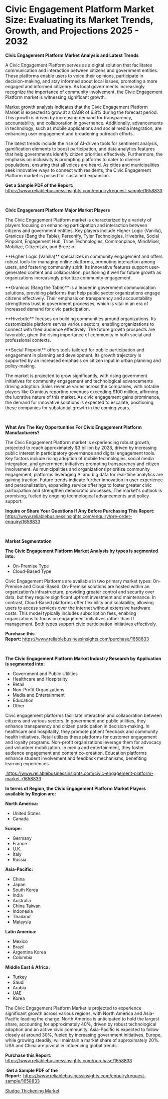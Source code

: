 <p><h1>Civic Engagement Platform Market Size: Evaluating its Market Trends, Growth, and Projections 2025 - 2032</h1></p><p><strong>Civic Engagement Platform Market Analysis and Latest Trends</strong></p>
<p><p>A Civic Engagement Platform serves as a digital solution that facilitates communication and interaction between citizens and government entities. These platforms enable users to voice their opinions, participate in decision-making, and stay informed about local issues, promoting a more engaged and informed citizenry. As local governments increasingly recognize the importance of community involvement, the Civic Engagement Platform market is witnessing significant growth.</p><p>Market growth analysis indicates that the Civic Engagement Platform Market is expected to grow at a CAGR of 6.8% during the forecast period. This growth is driven by increasing demand for transparency, accountability, and collaboration in governance. Additionally, advancements in technology, such as mobile applications and social media integration, are enhancing user engagement and broadening outreach efforts.</p><p>The latest trends include the rise of AI-driven tools for sentiment analysis, gamification elements to boost participation, and data analytics features that help governments identify citizen priorities effectively. Furthermore, the emphasis on inclusivity is prompting platforms to cater to diverse populations, ensuring that all voices are heard. As cities and municipalities seek innovative ways to connect with residents, the Civic Engagement Platform market is poised for sustained expansion.</p></p>
<p><strong>Get a Sample PDF of the Report:&nbsp;</strong> <a href="https://www.reliablebusinessinsights.com/enquiry/request-sample/1658833?utm_campaign=3054&utm_medium=2&utm_source=Github&utm_content=ia&utm_term=09032025&utm_id=civic-engagement-platform">https://www.reliablebusinessinsights.com/enquiry/request-sample/1658833</a></p>
<p>&nbsp;</p>
<p><strong>Civic Engagement Platform Major Market Players</strong></p>
<p><p>The Civic Engagement Platform market is characterized by a variety of players focusing on enhancing participation and interaction between citizens and government entities. Key players include Higher Logic (Vanilla), Granicus (Bang the Table), Personify, Tyler Technologies, Hivebrite, Social Pinpoint, Engagement Hub, Tribe Technologies, Commonplace, MindMixer, Mobilize, CitizenLab, and Breezio.</p><p>**Higher Logic (Vanilla)** specializes in community engagement and offers robust tools for managing online platforms, promoting interaction among users, and fostering community spirit. Its innovative features support user-generated content and collaboration, positioning it well for future growth as organizations increasingly prioritize community engagement.</p><p>**Granicus (Bang the Table)** is a leader in government communication solutions, providing platforms that help public sector organizations engage citizens effectively. Their emphasis on transparency and accountability strengthens trust in government processes, which is vital in an era of increased demand for civic participation.</p><p>**Hivebrite** focuses on building communities around organizations. Its customizable platform serves various sectors, enabling organizations to connect with their audience effectively. The future growth prospects are favorable, given the rising importance of community in both social and professional contexts.</p><p>**Social Pinpoint** offers tools tailored for public participation and engagement in planning and development. Its growth trajectory is supported by an increased emphasis on citizen input in urban planning and policy-making.</p><p>The market is projected to grow significantly, with rising government initiatives for community engagement and technological advancements driving adoption. Sales revenue varies across the companies, with notable players like Granicus reporting revenues exceeding $100 million, affirming the lucrative nature of this market. As civic engagement gains prominence, the demand for innovative solutions is expected to escalate, positioning these companies for substantial growth in the coming years.</p></p>
<p>&nbsp;</p>
<p><strong>What Are The Key Opportunities For Civic Engagement Platform Manufacturers?</strong></p>
<p><p>The Civic Engagement Platform market is experiencing robust growth, projected to reach approximately $3 billion by 2028, driven by increasing public interest in participatory governance and digital engagement tools. Key factors include rising adoption of mobile technologies, social media integration, and government initiatives promoting transparency and citizen involvement. As municipalities and organizations prioritize community engagement, platforms leveraging AI and big data for real-time analytics are gaining traction. Future trends indicate further innovation in user experience and personalization, expanding service offerings to foster greater civic participation and strengthen democratic processes. The market's outlook is promising, fueled by ongoing technological advancements and policy support.</p></p>
<p><strong>Inquire or Share Your Questions If Any Before Purchasing This Report:</strong> <a href="https://www.reliablebusinessinsights.com/enquiry/pre-order-enquiry/1658833?utm_campaign=3054&utm_medium=2&utm_source=Github&utm_content=ia&utm_term=09032025&utm_id=civic-engagement-platform">https://www.reliablebusinessinsights.com/enquiry/pre-order-enquiry/1658833</a></p>
<p>&nbsp;</p>
<p><strong>Market Segmentation</strong></p>
<p><strong>The Civic Engagement Platform Market Analysis by types is segmented into:</strong></p>
<p><ul><li>On-Premise Type</li><li>Cloud-Based Type</li></ul></p>
<p><p>Civic Engagement Platforms are available in two primary market types: On-Premise and Cloud-Based. On-Premise solutions are hosted within an organization’s infrastructure, providing greater control and security over data, but they require significant upfront investment and maintenance. In contrast, Cloud-Based platforms offer flexibility and scalability, allowing users to access services over the internet without extensive hardware costs. This model typically includes subscription fees, enabling organizations to focus on engagement initiatives rather than IT management. Both types support civic participation initiatives effectively.</p></p>
<p><strong>Purchase this Report:&nbsp;</strong><a href="https://www.reliablebusinessinsights.com/purchase/1658833?utm_campaign=3054&utm_medium=2&utm_source=Github&utm_content=ia&utm_term=09032025&utm_id=civic-engagement-platform">https://www.reliablebusinessinsights.com/purchase/1658833</a></p>
<p>&nbsp;</p>
<p><strong>The Civic Engagement Platform Market Industry Research by Application is segmented into:</strong></p>
<p><ul><li>Government and Public Utilities</li><li>Healthcare and Hospitality</li><li>Retail</li><li>Non-Profit Organizations</li><li>Media and Entertainment</li><li>Education</li><li>Other</li></ul></p>
<p><p>Civic engagement platforms facilitate interaction and collaboration between citizens and various sectors. In government and public utilities, they enhance transparency and citizen participation in decision-making. In healthcare and hospitality, they promote patient feedback and community health initiatives. Retail utilizes these platforms for customer engagement and loyalty programs. Non-profit organizations leverage them for advocacy and volunteer mobilization. In media and entertainment, they foster audience engagement and content co-creation. Education platforms enhance student involvement and feedback mechanisms, benefiting learning experiences.</p></p>
<p><a href="https://www.reliablebusinessinsights.com/civic-engagement-platform-market-r1658833?utm_campaign=3054&utm_medium=2&utm_source=Github&utm_content=ia&utm_term=09032025&utm_id=civic-engagement-platform">&nbsp;https://www.reliablebusinessinsights.com/civic-engagement-platform-market-r1658833</a></p>
<p><strong>In terms of Region, the Civic Engagement Platform Market Players available by Region are:</strong></p>
<p>
    <p> <strong> North America: </strong>
        <ul>
            <li>United States</li>
            <li>Canada</li>
        </ul>
        </p> 
    <p> <strong> Europe: </strong>
        <ul>
            <li>Germany</li>
            <li>France</li>
            <li>U.K.</li>
            <li>Italy</li>
            <li>Russia</li>
        </ul>
        </p> 
    <p> <strong> Asia-Pacific: </strong>
        <ul>
            <li>China</li>
            <li>Japan</li>
            <li>South Korea</li>
            <li>India</li>
            <li>Australia</li>
            <li>China Taiwan</li>
            <li>Indonesia</li>
            <li>Thailand</li>
            <li>Malaysia</li>
        </ul>
        </p> 
    <p> <strong> Latin America: </strong>
        <ul>
            <li>Mexico</li>
            <li>Brazil</li>
            <li>Argentina Korea</li>
            <li>Colombia</li>
        </ul>
        </p> 
    <p> <strong> Middle East & Africa: </strong>
        <ul>
            <li>Turkey</li>
            <li>Saudi</li>
            <li>Arabia</li>
            <li>UAE</li>
            <li>Korea</li>
        </ul>
    </p>
    </p>
<p><p>The Civic Engagement Platform Market is projected to experience significant growth across various regions, with North America and Asia-Pacific leading the charge. North America is anticipated to hold the largest share, accounting for approximately 40%, driven by robust technological adoption and an active civic community. Asia-Pacific is expected to follow closely at around 30%, fueled by increasing government initiatives. Europe, while growing steadily, will maintain a market share of approximately 20%. USA and China are pivotal in influencing global trends.</p></p>
<p><strong>Purchase this Report: </strong><a href="https://www.reliablebusinessinsights.com/purchase/1658833?utm_campaign=3054&utm_medium=2&utm_source=Github&utm_content=ia&utm_term=09032025&utm_id=civic-engagement-platform">https://www.reliablebusinessinsights.com/purchase/1658833</a></p>
<p>&nbsp;<strong>Get a Sample PDF of the Report:&nbsp;&nbsp;</strong><a href="https://www.reliablebusinessinsights.com/enquiry/request-sample/1658833?utm_campaign=3054&utm_medium=2&utm_source=Github&utm_content=ia&utm_term=09032025&utm_id=civic-engagement-platform">https://www.reliablebusinessinsights.com/enquiry/request-sample/1658833</a></p>
<p><strong></strong></p>
<p><p><a href="https://github.com/akrachveslov/Market-Research-Report-List-1/blob/main/sludge-thickening-market.md?utm_campaign=3054&utm_medium=2&utm_source=Github&utm_content=ia&utm_term=09032025&utm_id=civic-engagement-platform">Sludge Thickening Market</a></p></p>